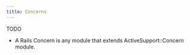 ```yaml
---
title: Concerns
---
```


TODO

- A Rails Concern is any module that extends ActiveSupport::Concern module. 